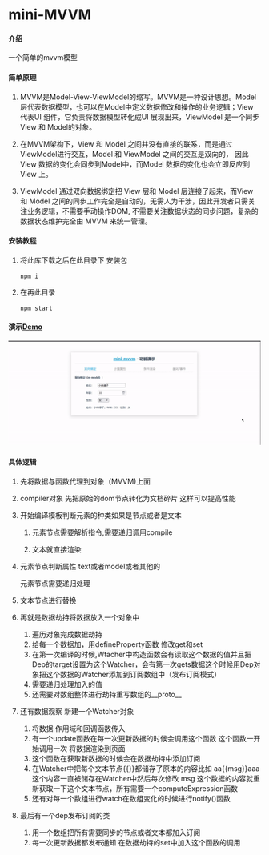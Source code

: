 # mini-MVVM

#### 介绍
一个简单的mvvm模型

#### 简单原理
1. MVVM是Model-View-ViewModel的缩写。MVVM是一种设计思想。Model 层代表数据模型，也可以在Model中定义数据修改和操作的业务逻辑；View 代表UI 组件，它负责将数据模型转化成UI 展现出来，ViewModel 是一个同步View 和 Model的对象。

2. 在MVVM架构下，View 和 Model 之间并没有直接的联系，而是通过ViewModel进行交互，Model 和 ViewModel 之间的交互是双向的， 因此View 数据的变化会同步到Model中，而Model 数据的变化也会立即反应到View 上。

3. ViewModel 通过双向数据绑定把 View 层和 Model 层连接了起来，而View 和 Model 之间的同步工作完全是自动的，无需人为干涉，因此开发者只需关注业务逻辑，不需要手动操作DOM, 不需要关注数据状态的同步问题，复杂的数据状态维护完全由 MVVM 来统一管理。


#### 安装教程

1. 将此库下载之后在此目录下 安装包

   ```
   npm i
   ```
   
2. 在再此目录

   ```
   npm start
   ```

#### 演示[Demo](https://tang186.github.io/)

![演示](img/example.gif)

#### 具体逻辑

1. 先将数据与函数代理到对象（MVVM)上面

2. compiler对象 先把原始的dom节点转化为文档碎片 这样可以提高性能

3. 开始编译模板判断元素的种类如果是节点或者是文本

   1. 元素节点需要解析指令,需要递归调用compile

   2. 文本就直接渲染

4. 元素节点判断属性 text或者model或者其他的

   元素节点需要递归处理

5. 文本节点进行替换

6. 再就是数据劫持将数据放入一个对象中

   1. 遍历对象完成数据劫持
   2. 给每一个数据加，用defineProperty函数 修改get和set
   3. 在第一次编译的时候,Wtacher中构造函数会有读取这个数据的值并且把Dep的target设置为这个Watcher，会有第一次gets数据这个时候用Dep对象把这个数据的Watcher添加到订阅数组中（发布订阅模式）
   4. 需要递归处理加入的值
   5. 还需要对数组整体进行劫持重写数组的\_\_proto\_\_

7. 还有数据观察 新建一个Watcher对象

   1. 将数据 作用域和回调函数传入
   2. 有一个update函数在每一次更新数据的时候会调用这个函数 这个函数一开始调用一次 将数据渲染到页面
   3. 这个函数在获取新数据的时候会在数据劫持中添加订阅
   4. 在Watcher中把每个文本节点{{}}都储存了原本的内容比如 aa{{msg}}aaa 这个内容一直被储存在Watcher中然后每次修改 msg 这个数据的内容就重新获取一下这个文本节点，所有需要一个computeExpression函数
   5. 还有对每一个数组进行watch在数组变化的时候进行notify()函数

8. 最后有一个dep发布订阅的类

   1.  用一个数组把所有需要同步的节点或者文本都加入订阅
   2.  每一次更新数据都发布通知 在数据劫持的set中加入这个函数的调用






